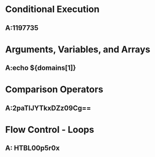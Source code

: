 # Conditional Execution

## A:1197735

# Arguments, Variables, and Arrays

## A:echo ${domains[1]}

# Comparison Operators

## A:2paTlJYTkxDZz09Cg==

# Flow Control - Loops

## A: HTBL00p5r0x
